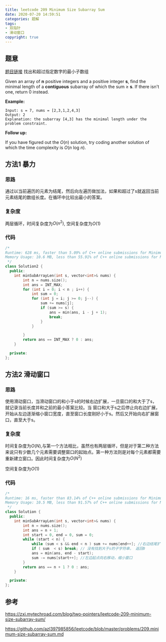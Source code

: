 ```yaml
---
title: leetcode 209 Minimum Size Subarray Sum
date: 2020-07-20 14:59:51
categories: 题解
tags:
- 双指针
- 滑动窗口
copyright: true
---
```


## 题意

[题目链接](https://leetcode.com/problems/minimum-size-subarray-sum/) 找出和超过指定数字的最小子数组

Given an array of **n** positive integers and a positive integer **s**, find the minimal length of a **contiguous** subarray of which the sum ≥ **s**. If there isn't one, return 0 instead.

**Example:** 

```
Input: s = 7, nums = [2,3,1,2,4,3]
Output: 2
Explanation: the subarray [4,3] has the minimal length under the problem constraint.
```

**Follow up:**

If you have figured out the *O*(*n*) solution, try coding another solution of which the time complexity is *O*(*n* log *n*). 

## 方法1 暴力

### 思路

通过以当前遍历的元素为结尾，然后向左遍历做加法，如果和超过了s就返回当前元素结尾的数组长度。在循环中比较出最小的答案。

### 复杂度

两层循环，时间复杂度为$O(n^2)$, 空间复杂度为$O(1)$

### 代码

```cc
/*
Runtime: 628 ms, faster than 5.09% of C++ online submissions for Minimum Size Subarray Sum.
Memory Usage: 10.6 MB, less than 55.91% of C++ online submissions for Minimum Size Subarray Sum.
 */
class Solution2 {
  public:
	int minSubArrayLen(int s, vector<int>& nums) {
		int n = nums.size();
		int ans = INT_MAX;
		for (int i = 0; i < n ; i++) {
			int sum = 0;
			for (int j = i; j >= 0; j--) {
				sum += nums[j];
				if (sum >= s) {
					ans = min(ans, i - j + 1);
					break;
				}
			}

		}
		return ans == INT_MAX ? 0 : ans;
	}

  private:
};
```

## 方法2 滑动窗口

### 思路

使用滑动窗口，当滑动窗口的和小于s的时候右边扩展，一旦窗口的和大于了s，就记录当前长度并和之前的最小答案比较。当 窗口和大于s之后停止向右边扩展，开始从左边逐渐缩小窗口宽度，直至窗口长度刚好小于s。然后又开始向右扩展窗口，直至大于s。

### 复杂度

时间复杂度为$O(N)$,与第一个方法相比，虽然也有两层循环，但是对于第二种方法来说只有少数几个元素需要调整窗口的起始点。第一种方法则是对每个元素都需要重新建立窗口。因此时间复杂度为$O(N^2)$

空间复杂度为$O(1)$

### 代码

```cc
/*
Runtime: 16 ms, faster than 83.14% of C++ online submissions for Minimum Size Subarray Sum.
Memory Usage: 10.5 MB, less than 91.57% of C++ online submissions for Minimum Size Subarray Sum.
 */
class Solution {
  public:
	int minSubArrayLen(int s, vector<int>& nums) {
		int n = nums.size();
		int ans = n + 1;
		int start = 0, end = 0, sum = 0;
		while (start < n) {
			while (sum < s && end < n ) sum += nums[end++]; //右边结尾扩展，增大窗口
			if ( sum  < s) break; // 没有找到大于s的子字符串， 返回0
			ans = min(ans, end - start);
			sum -= nums[start++]; //左边起点向右移动，缩小窗口
		}
		return ans == n + 1 ? 0 : ans;
	}

  private:
};
```

## 参考

https://zxi.mytechroad.com/blog/two-pointers/leetcode-209-minimum-size-subarray-sum/

https://github.com/azl397985856/leetcode/blob/master/problems/209.minimum-size-subarray-sum.md